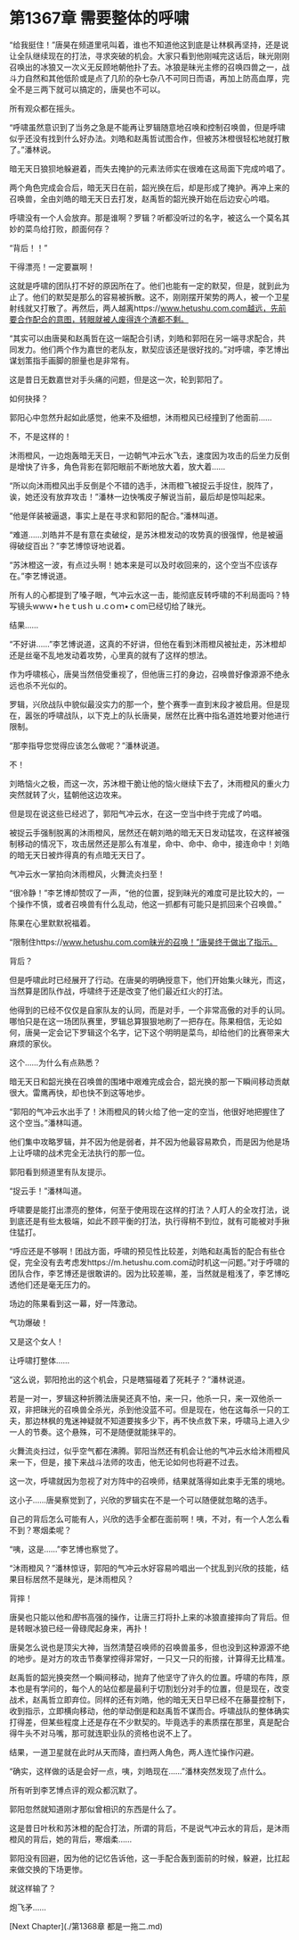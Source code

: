 # 第1367章 需要整体的呼啸

“给我挺住！”唐昊在频道里吼叫着，谁也不知道他这到底是让林枫再坚持，还是说让全队继续现在的打法，寻求突破的机会。大家只看到他刚喊完这话后，昧光刚刚召唤出的冰狼又一次义无反顾地朝他扑了去。冰狼是昧光主修的召唤四兽之一，战斗力自然和其他低阶或是点了几阶的杂七杂八不可同日而语，再加上防高血厚，完全不是三两下就可以搞定的，唐昊也不可以。

所有观众都在摇头。

“呼啸虽然意识到了当务之急是不能再让罗辑随意地召唤和控制召唤兽，但是呼啸似乎还没有找到什么好办法。刘皓和赵禹哲试图合作，但被苏沐橙很轻松地就打散了。”潘林说。

暗无天日狼狈地躲避着，而失去掩护的元素法师实在很难在这局面下完成吟唱了。

两个角色完成会合后，暗无天日在前，韶光换在后，却是形成了掩护。再冲上来的召唤兽，全由刘皓的暗无天日去打发，赵禹哲的韶光换开始在后边安心吟唱。

呼啸没有一个人会放弃。那是谁啊？罗辑？听都没听过的名字，被这么一个莫名其妙的菜鸟给打败，颜面何存？

“背后！！”

干得漂亮！一定要赢啊！

这就是呼啸的团队打不好的原因所在了。他们也能有一定的默契，但是，就到此为止了。他们的默契是那么的容易被拆散。这不，刚刚摆开架势的两人，被一个卫星射线就又打散了。再然后，两人越离https://www.hetushu.com.com越远，先前要合作配合的意图，转眼就被人废得连个渣都不剩。

“其实可以由唐昊和赵禹哲在这一端配合引诱，刘皓和郭阳在另一端寻求配合，共同发力。他们两个作为嘉世的老队友，默契应该还是很好找的。”对呼啸，李艺博出谋划策指手画脚的胆量也是非常有。

这是昔日无数嘉世对手头痛的问题，但是这一次，轮到郭阳了。

如何抉择？

郭阳心中忽然升起如此感觉，他来不及细想，沐雨橙风已经撞到了他面前……

不，不是这样的！

沐雨橙风，一边炮轰暗无天日，一边朝气冲云水飞去，速度因为攻击的后坐力反倒是增快了许多，角色背影在郭阳眼前不断地放大着，放大着……

“所以向沐雨橙风出手反倒是个不错的选手，沐雨橙飞被捉云手捉住，脱阵了，诶，她还没有放弃攻击！”潘林一边快嘴皮子解说当前，最后却是惊叫起来。

“他是佯装被逼退，事实上是在寻求和郭阳的配合。”潘林叫道。

“难道……刘皓并不是有意在卖破绽，是苏沐橙发动的攻势真的很强悍，他是被逼得破绽百出？”李艺博惊讶地说着。

“苏沐橙这一波，有点过头啊！她本来是可以及时收回来的，这个空当不应该存在。”李艺博说道。

所有人的心都提到了嗓子眼，气冲云水这一击，能彻底反转呼啸的不利局面吗？特写镜头wwｗ•ｈeｔusｈｕ.cｏｍ•ｃom已经切给了昧光。

结果……

“不好讲……”李艺博说道，这真的不好讲，但他在看到沐雨橙风被扯走，苏沐橙却还是丝毫不乱地发动着攻势，心里真的就有了这样的想法。

作为呼啸核心，唐昊当然倍受重视了，但他唐三打的身边，召唤兽好像源源不绝永远也杀不光似的。

罗辑，兴欣战队中貌似最没实力的那一个，整个赛季一直到末段才被启用。但是现在，嚣张的呼啸战队，以下克上的队长唐昊，居然在比赛中指名道姓地要对他进行限制。

“那李指导您觉得应该怎么做呢？”潘林说道。

不！

刘皓恼火之极，而这一次，苏沐橙干脆让他的恼火继续下去了，沐雨橙风的重火力突然就转了火，猛朝他这边攻来。

但是现在说这些已经迟了，郭阳气冲云水，在这一空当中终于完成了吟唱。

被捉云手强制脱离的沐雨橙风，居然还在朝刘皓的暗无天日发动猛攻，在这样被强制移动的情况下，攻击居然还是那么有准星，命中、命中、命中，接连命中！刘皓的暗无天日被炸得真的有点暗无天日了。

气冲云水一掌拍向沐雨橙风，火舞流炎扫至！

“很冷静！”李艺博却赞叹了一声，“他的位置，捉到昧光的难度可是比较大的，一个操作不慎，或者召唤兽有什么乱动，他这一抓都有可能只是抓回来个召唤兽。”

陈果在心里默默祝福着。

“限制住https://www.hetushu.com.com昧光的召唤！”唐昊终于做出了指示。

背后？

但是呼啸此时已经展开了行动。在唐昊的明确授意下，他们开始集火昧光，而这，当然算是团队作战，呼啸终于还是改变了他们最近红火的打法。

他得到的已经不仅仅是自家队友的认同，而是对手，一个非常高傲的对手的认同。哪怕只是在这一场团队赛里，罗辑总算狠狠地刷了一把存在。陈果相信，无论如何，唐昊一定会记下罗辑这个名字，记下这个明明是菜鸟，却给他们的比赛带来大麻烦的家伙。

这个……为什么有点熟悉？

暗无天日和韶光换在召唤兽的围堵中艰难完成会合，韶光换的那一下瞬间移动贡献很大。雷鹰再快，却也快不到这等地步。

“郭阳的气冲云水出手了！沐雨橙风的转火给了他一定的空当，他很好地把握住了这个空当。”潘林叫道。

他们集中攻略罗辑，并不因为他是弱者，并不因为他最容易欺负，而是因为他是场上让呼啸的战术完全无法执行的那一位。

郭阳看到频道里有队友提示。

“捉云手！”潘林叫道。

呼啸要是能打出漂亮的整体，何至于使用现在这样的打法？人盯人的全攻打法，说到底还是有些太极端，如此不顾平衡的打法，执行得稍不到位，就有可能被对手揪住猛打。

“呼应还是不够啊！团战方面，呼啸的预见性比较差，刘皓和赵禹哲的配合有些仓促，完全没有去考虑发https://m.hetushu.com.com动时机这一问题。”对于呼啸的团队合作，李艺博还是很敢讲的。因为比较差嘛，差，当然就是粗浅了，李艺博吃透他们还是毫无压力的。

场边的陈果看到这一幕，好一阵激动。

气功爆破！

又是这个女人！

让呼啸打整体……

“这么说，郭阳抢出的这个机会，只是瞎猫碰着了死耗子？”潘林说道。

若是一对一，罗辑这种折腾法唐昊还真不怕，来一只，他杀一只，来一双他杀一双，非把昧光的召唤兽全杀光，杀到他没蓝不可。但是现在，他在这每杀一只的工夫，那边林枫的鬼迷神疑就不知道要挨多少下，再不快点救下来，呼啸马上进入少一人的节奏。这个悬殊，可不是随便就能抹平的。

火舞流炎扫过，似乎空气都在沸腾。郭阳当然还有机会让他的气冲云水给沐雨橙风来一下，但是，接下来战斗法师的攻击，他无论如何也将避不过去。

这一次，呼啸就因为忽视了对方阵中的召唤师，结果就落得如此束手无策的境地。

这小子……唐昊察觉到了，兴欣的罗辑实在不是一个可以随便就忽略的选手。

自己的背后怎么可能有人，兴欣的选手全都在面前啊！咦，不对，有一个人怎么看不到？寒烟柔呢？

“咦，这是……”李艺博也察觉了。

“沐雨橙风？”潘林惊讶，郭阳的气冲云水好容易吟唱出一个扰乱到兴欣的技能，结果目标居然不是昧光，是沐雨橙风？

背摔！

唐昊也只能以他和*图*书高强的操作，让唐三打将扑上来的冰狼直接摔向了背后。但是转眼冰狼已经一骨碌爬起身来，再扑！

唐昊怎么说也是顶尖大神，当然清楚召唤师的召唤兽虽多，但也没到这种源源不绝的地步。是对方的攻击节奏掌控得非常好，一只又一只的衔接，计算得无比精准。

赵禹哲的韶光换突然一个瞬间移动，抛弃了他坚守了许久的位置。呼啸的布阵，原本也是有学问的，每个人的站位都是最利于切割划分对手的位置，但是现在，改变战术，赵禹哲立即弃位。同样的还有刘皓，他的暗无天日早已经不在藤蔓控制下，收到指示，立即横向移动，他的举动倒是和赵禹哲不谋而合。呼啸战队的整体确实打得差，但某些程度上还是存在不少默契的。毕竟选手的素质摆在那里，真是配合得牛头不对马嘴，那可就连职业队的资格也说不上了。

结果，一道卫星就在此时从天而降，直扫两人角色，两人连忙操作闪避。

“确实，这样做的话是会好一点，咦，刘皓现在……”潘林突然发现了点什么。

所有听到李艺博点评的观众都沉默了。

郭阳忽然就知道刚才那似曾相识的东西是什么了。

这是昔日叶秋和苏沐橙的配合打法，所谓的背后，不是说气冲云水的背后，是沐雨橙风的背后，她的背后，寒烟柔……

郭阳没有回避，因为他的记忆告诉他，这一手配合轰到面前的时候，躲避，比扛起来做交换的下场更惨。

就这样输了？

炮飞矛……



[Next Chapter](./第1368章 都是一拖二.md)